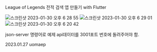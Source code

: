 League of Legends 전적 검색 앱 만들기 with Flutter

![스크린샷 2023-01-30 오후 6 28 55](https://user-images.githubusercontent.com/114221785/215438919-f4305c64-a091-431d-a6f2-8a3ba7fe642b.png)
![스크린샷 2023-01-30 오후 6 29 01](https://user-images.githubusercontent.com/114221785/215438938-5bf1ca89-0508-45b9-9b4c-929884033898.png)
![스크린샷 2023-01-30 오후 6 20 42](https://user-images.githubusercontent.com/114221785/215437016-0f06d7fe-7e3c-44eb-b3cc-ab361f28a0fe.png)

json-server 명령어로 예제 api데이터를 3001포트 번호에 돌려주어야 함.

2023.01.27
uomaep


